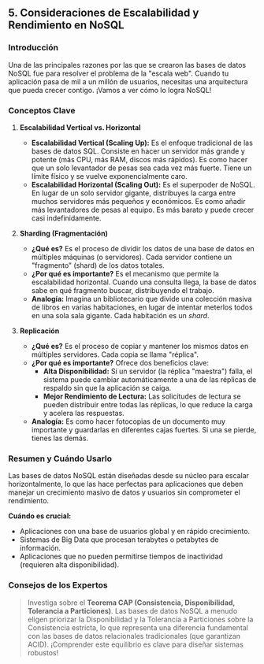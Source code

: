 ## 5. Consideraciones de Escalabilidad y Rendimiento en NoSQL

### Introducción
Una de las principales razones por las que se crearon las bases de datos NoSQL fue para resolver el problema de la "escala web". Cuando tu aplicación pasa de mil a un millón de usuarios, necesitas una arquitectura que pueda crecer contigo. ¡Vamos a ver cómo lo logra NoSQL!

### Conceptos Clave

1.  **Escalabilidad Vertical vs. Horizontal**
    *   **Escalabilidad Vertical (Scaling Up):** Es el enfoque tradicional de las bases de datos SQL. Consiste en hacer un servidor más grande y potente (más CPU, más RAM, discos más rápidos). Es como hacer que un solo levantador de pesas sea cada vez más fuerte. Tiene un límite físico y se vuelve exponencialmente caro.
    *   **Escalabilidad Horizontal (Scaling Out):** Es el superpoder de NoSQL. En lugar de un solo servidor gigante, distribuyes la carga entre muchos servidores más pequeños y económicos. Es como añadir más levantadores de pesas al equipo. Es más barato y puede crecer casi indefinidamente.

2.  **Sharding (Fragmentación)**
    *   **¿Qué es?** Es el proceso de dividir los datos de una base de datos en múltiples máquinas (o servidores). Cada servidor contiene un "fragmento" (shard) de los datos totales.
    *   **¿Por qué es importante?** Es el mecanismo que permite la escalabilidad horizontal. Cuando una consulta llega, la base de datos sabe en qué fragmento buscar, distribuyendo el trabajo.
    *   **Analogía:** Imagina un bibliotecario que divide una colección masiva de libros en varias habitaciones, en lugar de intentar meterlos todos en una sola sala gigante. Cada habitación es un *shard*.

3.  **Replicación**
    *   **¿Qué es?** Es el proceso de copiar y mantener los mismos datos en múltiples servidores. Cada copia se llama "réplica".
    *   **¿Por qué es importante?** Ofrece dos beneficios clave:
        *   **Alta Disponibilidad:** Si un servidor (la réplica "maestra") falla, el sistema puede cambiar automáticamente a una de las réplicas de respaldo sin que la aplicación se caiga.
        *   **Mejor Rendimiento de Lectura:** Las solicitudes de lectura se pueden distribuir entre todas las réplicas, lo que reduce la carga y acelera las respuestas.
    *   **Analogía:** Es como hacer fotocopias de un documento muy importante y guardarlas en diferentes cajas fuertes. Si una se pierde, tienes las demás.

### Resumen y Cuándo Usarlo
Las bases de datos NoSQL están diseñadas desde su núcleo para escalar horizontalmente, lo que las hace perfectas para aplicaciones que deben manejar un crecimiento masivo de datos y usuarios sin comprometer el rendimiento.

**Cuándo es crucial:**
*   Aplicaciones con una base de usuarios global y en rápido crecimiento.
*   Sistemas de Big Data que procesan terabytes o petabytes de información.
*   Aplicaciones que no pueden permitirse tiempos de inactividad (requieren alta disponibilidad).

### Consejos de los Expertos
> Investiga sobre el **Teorema CAP (Consistencia, Disponibilidad, Tolerancia a Particiones)**. Las bases de datos NoSQL a menudo eligen priorizar la Disponibilidad y la Tolerancia a Particiones sobre la Consistencia estricta, lo que representa una diferencia fundamental con las bases de datos relacionales tradicionales (que garantizan ACID). ¡Comprender este equilibrio es clave para diseñar sistemas robustos!